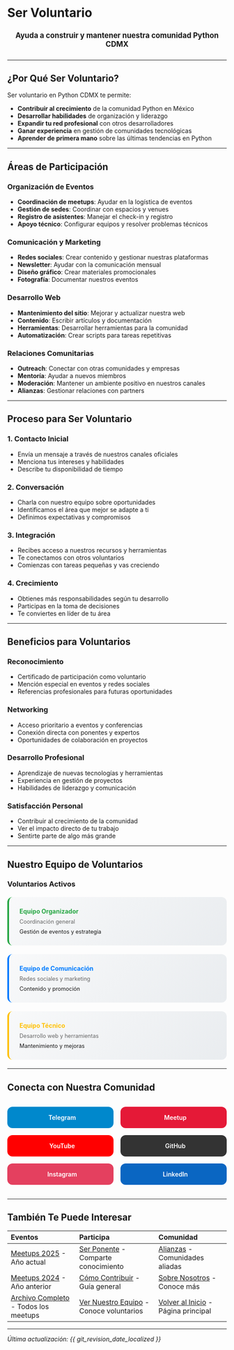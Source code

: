 # Ser Voluntario <i class="fas fa-hands-helping"></i>

<div align="center" style="font-size: 1.2em; margin: 1.5em 0;">
  <b>Ayuda a construir y mantener nuestra comunidad Python CDMX</b>
</div>

---

## <i class="fas fa-heart"></i> ¿Por Qué Ser Voluntario?

Ser voluntario en Python CDMX te permite:

- **Contribuir al crecimiento** de la comunidad Python en México
- **Desarrollar habilidades** de organización y liderazgo
- **Expandir tu red profesional** con otros desarrolladores
- **Ganar experiencia** en gestión de comunidades tecnológicas
- **Aprender de primera mano** sobre las últimas tendencias en Python

---

## <i class="fas fa-tasks"></i> Áreas de Participación

### <i class="fas fa-calendar"></i> Organización de Eventos
- **Coordinación de meetups**: Ayudar en la logística de eventos
- **Gestión de sedes**: Coordinar con espacios y venues
- **Registro de asistentes**: Manejar el check-in y registro
- **Apoyo técnico**: Configurar equipos y resolver problemas técnicos

### <i class="fas fa-share-alt"></i> Comunicación y Marketing
- **Redes sociales**: Crear contenido y gestionar nuestras plataformas
- **Newsletter**: Ayudar con la comunicación mensual
- **Diseño gráfico**: Crear materiales promocionales
- **Fotografía**: Documentar nuestros eventos

### <i class="fas fa-code"></i> Desarrollo Web
- **Mantenimiento del sitio**: Mejorar y actualizar nuestra web
- **Contenido**: Escribir artículos y documentación
- **Herramientas**: Desarrollar herramientas para la comunidad
- **Automatización**: Crear scripts para tareas repetitivas

### <i class="fas fa-users"></i> Relaciones Comunitarias
- **Outreach**: Conectar con otras comunidades y empresas
- **Mentoría**: Ayudar a nuevos miembros
- **Moderación**: Mantener un ambiente positivo en nuestros canales
- **Alianzas**: Gestionar relaciones con partners

---

## <i class="fas fa-clipboard-list"></i> Proceso para Ser Voluntario

### 1. <i class="fas fa-handshake"></i> Contacto Inicial
- Envía un mensaje a través de nuestros canales oficiales
- Menciona tus intereses y habilidades
- Describe tu disponibilidad de tiempo

### 2. <i class="fas fa-comments"></i> Conversación
- Charla con nuestro equipo sobre oportunidades
- Identificamos el área que mejor se adapte a ti
- Definimos expectativas y compromisos

### 3. <i class="fas fa-rocket"></i> Integración
- Recibes acceso a nuestros recursos y herramientas
- Te conectamos con otros voluntarios
- Comienzas con tareas pequeñas y vas creciendo

### 4. <i class="fas fa-star"></i> Crecimiento
- Obtienes más responsabilidades según tu desarrollo
- Participas en la toma de decisiones
- Te conviertes en líder de tu área

---

## <i class="fas fa-gift"></i> Beneficios para Voluntarios

### <i class="fas fa-certificate"></i> Reconocimiento
- Certificado de participación como voluntario
- Mención especial en eventos y redes sociales
- Referencias profesionales para futuras oportunidades

### <i class="fas fa-network-wired"></i> Networking
- Acceso prioritario a eventos y conferencias
- Conexión directa con ponentes y expertos
- Oportunidades de colaboración en proyectos

### <i class="fas fa-graduation-cap"></i> Desarrollo Profesional
- Aprendizaje de nuevas tecnologías y herramientas
- Experiencia en gestión de proyectos
- Habilidades de liderazgo y comunicación

### <i class="fas fa-heart"></i> Satisfacción Personal
- Contribuir al crecimiento de la comunidad
- Ver el impacto directo de tu trabajo
- Sentirte parte de algo más grande

---

## <i class="fas fa-users"></i> Nuestro Equipo de Voluntarios

### <i class="fas fa-star"></i> Voluntarios Activos

<div class="volunteers-grid" style="display: grid; grid-template-columns: repeat(auto-fit, minmax(300px, 1fr)); gap: 20px; margin: 20px 0;">

<div class="volunteer-card" style="background: linear-gradient(135deg, #f8f9fa 0%, #e9ecef 100%); padding: 1.5rem; border-radius: 12px; border-left: 4px solid #28a745;">
  <h4 style="margin: 0 0 0.5rem 0; color: #28a745;"><i class="fas fa-user"></i> Equipo Organizador</h4>
  <p style="margin: 0 0 0.5rem 0; font-size: 0.9em; color: #666;">Coordinación general</p>
  <p style="margin: 0; font-size: 0.9em;">Gestión de eventos y estrategia</p>
</div>

<div class="volunteer-card" style="background: linear-gradient(135deg, #f8f9fa 0%, #e9ecef 100%); padding: 1.5rem; border-radius: 12px; border-left: 4px solid #007bff;">
  <h4 style="margin: 0 0 0.5rem 0; color: #007bff;"><i class="fas fa-user"></i> Equipo de Comunicación</h4>
  <p style="margin: 0 0 0.5rem 0; font-size: 0.9em; color: #666;">Redes sociales y marketing</p>
  <p style="margin: 0; font-size: 0.9em;">Contenido y promoción</p>
</div>

<div class="volunteer-card" style="background: linear-gradient(135deg, #f8f9fa 0%, #e9ecef 100%); padding: 1.5rem; border-radius: 12px; border-left: 4px solid #ffc107;">
  <h4 style="margin: 0 0 0.5rem 0; color: #ffc107;"><i class="fas fa-user"></i> Equipo Técnico</h4>
  <p style="margin: 0 0 0.5rem 0; font-size: 0.9em; color: #666;">Desarrollo web y herramientas</p>
  <p style="margin: 0; font-size: 0.9em;">Mantenimiento y mejoras</p>
</div>

</div>

---

## <i class="fas fa-link"></i> Conecta con Nuestra Comunidad

<div class="community-links" style="display: grid; grid-template-columns: repeat(auto-fit, minmax(200px, 1fr)); gap: 1rem; margin: 2rem 0;">
    <a href="https://t.me/PythonCDMX" target="_blank" rel="noopener noreferrer" style="background: #0088cc; color: white; padding: 1rem; border-radius: 12px; text-decoration: none; text-align: center; font-weight: 600; transition: all 0.3s ease; display: flex; align-items: center; justify-content: center; gap: 0.5rem;">
        <i class="fab fa-telegram"></i> Telegram
    </a>
    <a href="https://www.meetup.com/python-mexico" target="_blank" rel="noopener noreferrer" style="background: #e51937; color: white; padding: 1rem; border-radius: 12px; text-decoration: none; text-align: center; font-weight: 600; transition: all 0.3s ease; display: flex; align-items: center; justify-content: center; gap: 0.5rem;">
        <i class="fab fa-meetup"></i> Meetup
    </a>
    <a href="https://www.youtube.com/@PythonMexico" target="_blank" rel="noopener noreferrer" style="background: #ff0000; color: white; padding: 1rem; border-radius: 12px; text-decoration: none; text-align: center; font-weight: 600; transition: all 0.3s ease; display: flex; align-items: center; justify-content: center; gap: 0.5rem;">
        <i class="fab fa-youtube"></i> YouTube
    </a>
    <a href="https://github.com/PythonMexico/pythonCDMX" target="_blank" rel="noopener noreferrer" style="background: #333; color: white; padding: 1rem; border-radius: 12px; text-decoration: none; text-align: center; font-weight: 600; transition: all 0.3s ease; display: flex; align-items: center; justify-content: center; gap: 0.5rem;">
        <i class="fab fa-github"></i> GitHub
    </a>
    <a href="https://www.instagram.com/pythoncdmx/" target="_blank" rel="noopener noreferrer" style="background: #E4405F; color: white; padding: 1rem; border-radius: 12px; text-decoration: none; text-align: center; font-weight: 600; transition: all 0.3s ease; display: flex; align-items: center; justify-content: center; gap: 0.5rem;">
        <i class="fab fa-instagram"></i> Instagram
    </a>
    <a href="https://www.linkedin.com/groups/13126454/" target="_blank" rel="noopener noreferrer" style="background: #0A66C2; color: white; padding: 1rem; border-radius: 12px; text-decoration: none; text-align: center; font-weight: 600; transition: all 0.3s ease; display: flex; align-items: center; justify-content: center; gap: 0.5rem;">
        <i class="fab fa-linkedin"></i> LinkedIn
    </a>
</div>

---

## <i class="fas fa-star"></i> También Te Puede Interesar

| <i class="fas fa-calendar"></i> **Eventos** | <i class="fas fa-microphone"></i> **Participa** | <i class="fas fa-users"></i> **Comunidad** |
|:---|:---|:---|
| [Meetups 2025](/meetups/2025/) - Año actual | [Ser Ponente](/comunidad/ponentes) - Comparte conocimiento | [Alianzas](/comunidad/alianzas) - Comunidades aliadas |
| [Meetups 2024](/meetups/2024/) - Año anterior | [Cómo Contribuir](/comunidad/como-contribuir) - Guía general | [Sobre Nosotros](/about) - Conoce más |
| [Archivo Completo](/meetups/) - Todos los meetups | [Ver Nuestro Equipo](#nuestro-equipo-de-voluntarios) - Conoce voluntarios | [Volver al Inicio](/) - Página principal |

---

*<i class="fas fa-clock"></i> Última actualización: {{ git_revision_date_localized }}*

